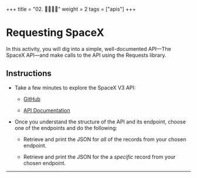 +++
title = "02. 👩‍🎓👨‍🎓"
weight = 2
tags = ["apis"] 
+++

# Requesting SpaceX

In this activity, you will dig into a simple, well-documented API&mdash;The SpaceX API&mdash;and make calls to the API using the Requests library.

## Instructions

* Take a few minutes to explore the SpaceX V3 API:

  * [GitHub](https://github.com/r-spacex/SpaceX-API)

  * [API Documentation](https://documenter.getpostman.com/view/2025350/RWaEzAiG#e232e64a-58a2-4bc0-af42-eb20499425cc)

* Once you understand the structure of the API and its endpoint, choose one of the endpoints and do the following:

  * Retrieve and print the JSON for _all_ of the records from your chosen endpoint.

  * Retrieve and print the JSON for the a _specific_ record from your chosen endpoint.

---
